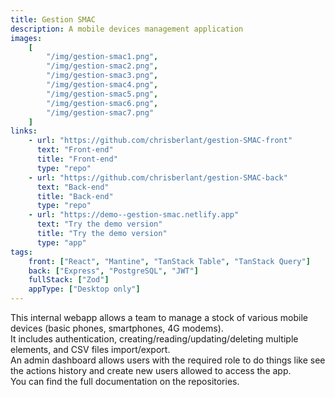 ```yaml
---
title: Gestion SMAC
description: A mobile devices management application
images:
    [
        "/img/gestion-smac1.png",
        "/img/gestion-smac2.png",
        "/img/gestion-smac3.png",
        "/img/gestion-smac4.png",
        "/img/gestion-smac5.png",
        "/img/gestion-smac6.png",
		"/img/gestion-smac7.png"
    ]
links:
    - url: "https://github.com/chrisberlant/gestion-SMAC-front"
      text: "Front-end"
      title: "Front-end"
      type: "repo"
    - url: "https://github.com/chrisberlant/gestion-SMAC-back"
      text: "Back-end"
      title: "Back-end"
      type: "repo"
    - url: "https://demo--gestion-smac.netlify.app"
      text: "Try the demo version"
      title: "Try the demo version"
      type: "app"
tags:
    front: ["React", "Mantine", "TanStack Table", "TanStack Query"]
    back: ["Express", "PostgreSQL", "JWT"]
    fullStack: ["Zod"]
    appType: ["Desktop only"]
---
```


This internal webapp allows a team to manage a stock of
various mobile devices (basic phones, smartphones, 4G
modems).  
It includes authentication,
creating/reading/updating/deleting multiple elements, and
CSV files import/export.  
An admin dashboard allows users with the required role to do
things like see the actions history and create new users
allowed to access the app.  
You can find the full documentation on the repositories.

